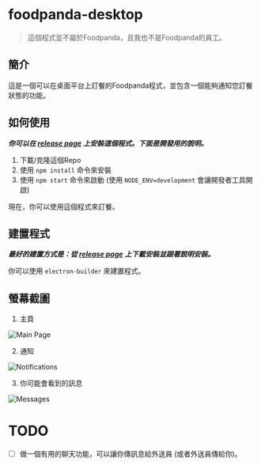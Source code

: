 # foodpanda-desktop

> 這個程式並不屬於Foodpanda，且我也不是Foodpanda的員工。

## 簡介

這是一個可以在桌面平台上訂餐的Foodpanda程式，並包含一個能夠通知您訂餐狀態的功能。

## 如何使用

***你可以在 [release page](https://github.com/000hen/foodpanda-desktop/releases/latest) 上安裝這個程式。下面是開發用的說明。***

 1. 下載/克隆這個Repo
 2. 使用 `npm install` 命令來安裝
 3. 使用 `npm start` 命令來啟動 (使用 `NODE_ENV=development` 會讓開發者工具開啟)

現在，你可以使用這個程式來訂餐。

## 建置程式

***最好的建置方式是：從 [release page](https://github.com/000hen/foodpanda-desktop/releases/latest) 上下載安裝並跟著說明安裝。***
    
你可以使用 `electron-builder` 來建置程式。

## 螢幕截圖

 1. 主頁

 ![Main Page](https://cdn.discordapp.com/attachments/698551378745884835/930397857272430622/unknown.png)

 2. 通知

 ![Notifications](https://cdn.discordapp.com/attachments/698551378745884835/930398948483538955/unknown.png)

 3. 你可能會看到的訊息

 ![Messages](https://cdn.discordapp.com/attachments/698551378745884835/931151990279503882/unknown.png)

# TODO

 * [ ] 做一個有用的聊天功能，可以讓你傳訊息給外送員 (或者外送員傳給你)。